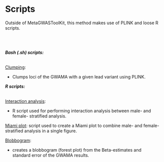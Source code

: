 # Scripts
<p>
Outside of MetaGWASToolKit, this method makes use of PLINK and loose R scripts.
 </p>
<br>
<br>
<p><b><i> Bash (.sh) scripts:</i></b>

<br>[Clumping](https://github.com/xEmz/UMC-GWAS-cIMT/blob/3ff7407ecec21a3aaa7a09fbde68460a7506849e/Meta-analysis/SCRIPTS/clumping.filtered.sh):
- Clumps loci of the GWAMA with a given lead variant using PLINK. </b>
 
 <b><i> R scripts:</i></b>

<br>[Interaction analysis](https://github.com/xEmz/UMC-GWAS-cIMT/blob/3ff7407ecec21a3aaa7a09fbde68460a7506849e/Meta-analysis/SCRIPTS/sex_interaction.cimt.R):
- R script used for performing interaction analysis between male- and female- stratified analysis.

[Miami plot](https://github.com/xEmz/UMC-GWAS-cIMT/blob/3ff7407ecec21a3aaa7a09fbde68460a7506849e/Meta-analysis/SCRIPTS/miami_plot.R):
 script used to create a Miami plot to combine male- and female- stratified analysis in a single figure.

[Blobbogram](https://github.com/xEmz/UMC-GWAS-cIMT/blob/3ff7407ecec21a3aaa7a09fbde68460a7506849e/Meta-analysis/SCRIPTS/blobbogram.R):
- creates a blobbogram (forest plot) from the Beta-estimates and standard error of the GWAMA results.</b>
